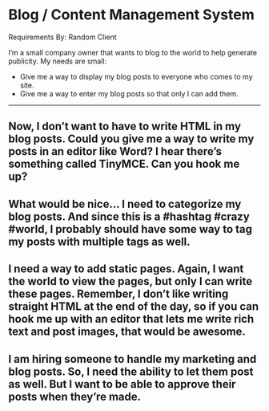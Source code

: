 # Blog / Content Management System
Requirements By: Random Client

I’m a small company owner that wants to blog to the world to help generate publicity. My needs
are small:
- Give me a way to display my blog posts to everyone who comes to my site. 
- Give me a way to enter my blog posts so that only I can add them.
----
Now, I don’t want to have to write HTML in my blog posts. Could you give me a way to write my posts in an editor like Word? I hear there’s something called TinyMCE. Can you hook me up? 
---- 
What would be nice… I need to categorize my blog posts. And since this is a #hashtag #crazy #world, I probably should have some way to tag my posts with multiple tags as well. 
---- 
I need a way to add static pages. Again, I want the world to view the pages, but only I can write these pages. Remember, I don’t like writing straight HTML at the end of the day, so if you can hook me up with an editor that lets me write rich text and post images, that would be awesome.
----
I am hiring someone to handle my marketing and blog posts. So, I need the ability to let them post as well. But I want to be able to approve their posts when they’re made.
----



